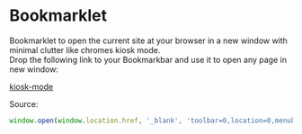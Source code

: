 # Bookmarklet
Bookmarklet to open the current site at your browser in a new window with minimal clutter like chromes kiosk mode.  
Drop the following link to your Bookmarkbar and use it to open any page in new window:

[kiosk-mode](javascript:(function()%7Bwindow.open(window.location.href%2C%20'_blank'%2C%20'toolbar%3D0%2Clocation%3D0%2Cmenubar%3D0')%7D)())

Source:  
``` javascript
window.open(window.location.href, '_blank', 'toolbar=0,location=0,menubar=0');
```
